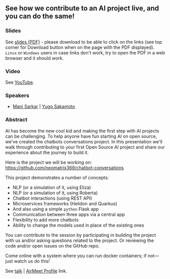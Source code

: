 ## See how we contribute to an AI project live, and you can do the same!

### Slides

See [slides (PDF)](See-how-we-contribute-to-an-AI-project-live,-and-you-can-do-the-same.pdf) - please download to be able to click on the links (see top corner for Download button when on the page with the PDF displayed). `Linux` or `Windows` users in case links don't work, try to open the PDF in a web browser and it should work.

### Video

See [YouTube](https://www.youtube.com/watch?v=vhlPE7rkN_g).

### Speakers

- [Mani Sarkar](http://github.com/neomatrix369) | [Yugo Sakamoto](http://github.com/yugoccp)

### Abstract

AI has become the new cool kid and making the first step with AI projects can be challenging. To help anyone have fun starting AI on open source, we've created the chatbots conversations project.
In this presentation we'll walk through contributing to your first Open Source AI project and share our experience about the journey to build it.

Here is the project we will be working on:
https://github.com/neomatrix369/chatbot-conversations

This project demonstrates a number of concepts:

- NLP (or a simulation of it, using Eliza)
- NLP (or a simulation of it, using Roberta)
- Chatbot interactions (using REST API)
- Microservices frameworks (Helidon and Quarkus)
- And also using a simple `python` Flask app
- Communication between three apps via a central app
- Flexibility to add more chatbots
- Ability to change the models used in place of the existing ones

You can contribute to the session by participating in building the project with us and/or asking questions related to the project. Or reviewing the code and/or open issues on the GitHub repo.

Come online with a system where you can run docker containers; if not—just watch us do this!

See [talk](https://www.meetup.com/AI-for-Enterprise-Virtual-User-Group/events/286106996/) | [AirMeet Profile](https://www.airmeet.com/e/e8f52010-db09-11ec-8fbb-9bb2f633dc7a) link.